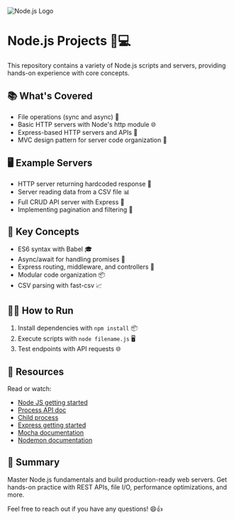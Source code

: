 
![Node.js Logo](https://commons.wikimedia.org/wiki/File:Node.js_logo.svg)

# Node.js Projects 🚀💻

This repository contains a variety of Node.js scripts and servers, providing hands-on experience with core concepts. 

## 📚 What's Covered

- File operations (sync and async) 📁
- Basic HTTP servers with Node's http module 🌐
- Express-based HTTP servers and APIs 🚀
- MVC design pattern for server code organization 🧩

## 🖥️ Example Servers

- HTTP server returning hardcoded response 📝
- Server reading data from a CSV file 📊
- Full CRUD API server with Express 🔄
- Implementing pagination and filtering 📄

## 🧠 Key Concepts 

- ES6 syntax with Babel 🎓
- Async/await for handling promises 🔄
- Express routing, middleware, and controllers 🚦
- Modular code organization 📦
- CSV parsing with fast-csv 📈

## 🏃‍♀️ How to Run

1. Install dependencies with `npm install` 📦
2. Execute scripts with `node filename.js` 🖥️
3. Test endpoints with API requests 🌐

## 📖 Resources

Read or watch:

- [Node JS getting started](https://nodejs.org/en/learn/getting-started/introduction-to-nodejs)
- [Process API doc](https://node.readthedocs.io/en/latest/api/process/)
- [Child process](https://nodejs.org/api/child_process.html)
- [Express getting started](https://expressjs.com/en/starter/installing.html)
- [Mocha documentation](https://mochajs.org/)
- [Nodemon documentation](https://github.com/remy/nodemon#nodemon)

## 🎯 Summary

Master Node.js fundamentals and build production-ready web servers. Get hands-on practice with REST APIs, file I/O, performance optimizations, and more. 

Feel free to reach out if you have any questions! 😄👍
